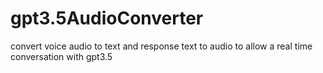 # gpt3.5AudioConverter
convert voice audio to text and response text to audio to allow a real time conversation with gpt3.5
